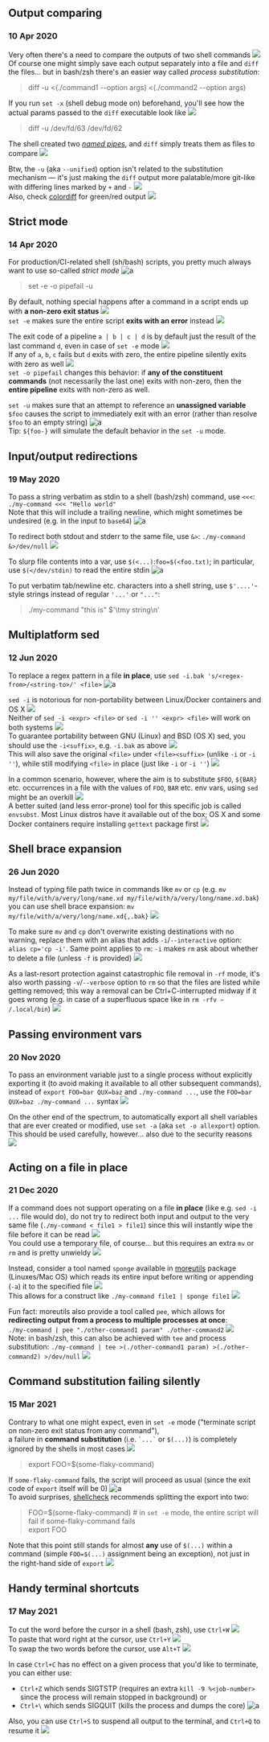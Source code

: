 ## Output comparing
### 10 Apr 2020

Very often there's a need to compare the outputs of two shell commands ![](scales)<br/>
Of course one might simply save each output separately into a file and `diff` the files...
but in bash/zsh there's an easier way called _process substitution_:

> diff -u <(./command1 --option args) <(./command2 --option args)

If you run `set -x` (shell debug mode on) beforehand, you'll see how the actual params passed
to the `diff` executable look like ![](sleuth_or_spy)

> diff -u /dev/fd/63 /dev/fd/62

The shell created two _[named pipes](https://en.wikipedia.org/wiki/Named_pipe)_, and `diff` simply
treats them as files to compare ![](pipe)

Btw, the `-u` (aka `--unified`) option isn't related to the substitution mechanism &mdash;
it's just making the `diff` output more palatable/more git-like with differing lines
marked by `+` and `-` ![](git)<br/>
Also, check [colordiff](https://www.colordiff.org/) for green/red output ![](art)


## Strict mode
### 14 Apr 2020

For production/CI-related shell (sh/bash) scripts, you pretty much always want to use
so-called _strict mode_ ![a](shell-party)

> set -e -o pipefail -u

By default, nothing special happens after a command in a script ends up with
**a non-zero exit status** ![](shrug)<br/>
`set -e` makes sure the entire script **exits with an error** instead ![](stackoverflow)

The exit code of a pipeline `a | b | c | d` is by default just the result of the last command `d`,
even in case of `set -e` mode ![](pipe)<br/>
If any of `a`, `b`, `c` fails but `d` exits with zero, the entire pipeline silently exits
with zero as well ![](zipper_mouth_face)<br/>
`set -o pipefail` changes this behavior: if **any of the constituent commands**
(not necessarily the last one) exits with non-zero, then the **entire pipeline**
exits with non-zero as well.

`set -u` makes sure that an attempt to reference an **unassigned variable** `$foo`
causes the script to immediately exit with an error (rather than resolve `$foo` to an empty string)  ![a](shell-party)<br/>
Tip: `${foo-}` will simulate the default behavior in the `set -u` mode.


## Input/output redirections
### 19 May 2020

To pass a string verbatim as stdin to
a shell (bash/zsh) command, use `<<<`: `./my-command <<< "Hello world"` <br/>
Note that this will include a trailing
newline, which might sometimes be
undesired (e.g. in the input to `base64`) ![a](shell-party)

To redirect both stdout and stderr
to the same file, use `&>`: `./my-command &>/dev/null` ![](and)

To slurp file contents into a var,
use `$(<...)`:`foo=$(<foo.txt)`; in particular,
use `$(</dev/stdin)` to read the entire stdin ![a](pacman-dark)

To put verbatim tab/newline etc. characters
into a shell string, use `$'....'`-style
strings instead of regular `'...'` or `"..."`: <br/>

> ./my-command "this is" $'\tmy string\n'


## Multiplatform sed
### 12 Jun 2020

To replace a regex pattern in a file **in place**,
use `sed -i.bak 's/<regex-from>/<string-to>/' <file>` ![a](regex-party)

`sed -i` is notorious for non-portability between
Linux/Docker containers and OS X ![](apple) <br/>
Neither of `sed -i <expr> <file>` or `sed -i '' <expr> <file>`
will work on both systems ![](no_good) <br/>
To guarantee portability between GNU (Linux) and BSD (OS X) sed,
you should use the `-i<suffix>`, e.g. `-i.bak` as above ![](gnu) <br/>
This will also save the original `<file>` under `<file><suffix>` (unlike `-i` or `-i ''`),
while still modifying `<file>` in place (just like `-i` or `-i ''`) ![](spurdo-thumbs-up)

In a common scenario, however, where the aim is to substitute `$FOO`, `${BAR}` etc. occurrences
in a file with the values of `FOO`, `BAR` etc. env vars, using `sed` might be an overkill ![](cannon) <br/>
A better suited (and less error-prone) tool for this specific job is called `envsubst`.
Most Linux distros have it available out of the box; OS X and some Docker containers
require installing `gettext` package first ![](macbook)


## Shell brace expansion
### 26 Jun 2020

Instead of typing file path twice in commands like `mv` or `cp` (e.g. `mv my/file/with/a/very/long/name.xd my/file/with/a/very/long/name.xd.bak`)
you can use shell brace expansion: `mv my/file/with/a/very/long/name.xd{,.bak}` ![](professor-spurdo)

To make sure `mv` and `cp` don't overwrite existing destinations with no warning,
replace them with an alias that adds `-i`/`--interactive` option: `alias cp='cp -i'`.
Same point applies to `rm`: `-i` makes `rm` ask about whether to delete a file
(unless `-f` is provided) ![](no_good)

As a last-resort protection against catastrophic file removal in `-rf` mode,
it's also worth passing `-v`/`--verbose` option to `rm` so that the files are listed
while getting removed; this way a removal can be Ctrl+C-interrupted midway
if it goes wrong (e.g. in case of a superfluous space like in `rm -rfv ~ /.local/bin`) ![](scream)


## Passing environment vars
### 20 Nov 2020

To pass an environment variable just to a single process without explicitly exporting it
(to avoid making it available to all other subsequent commands), instead of
`export FOO=bar QUX=baz` and `./my-command ...`, use the `FOO=bar QUX=baz ./my-command ...` syntax ![](equals)

On the other end of the spectrum, to automatically export all shell variables
that are ever created or modified, use `set -a` (aka `set -o allexport`) option. <br/>
This should be used carefully, however... also due to the security reasons ![](goncern)


## Acting on a file in place
### 21 Dec 2020

If a command does not support operating on a file **in place** (like e.g. `sed -i ...` file would do),
do not try to redirect both input and output to the very same file (`./my-command < file1 > file1`)
since this will instantly wipe the file before it can be read ![](stop-sign) <br/>
You could use a temporary file, of course... but this requires an extra `mv` or `rm`
and is pretty unwieldy ![](poorly-renovated-spurdo)

Instead, consider a tool named `sponge` available in [moreutils](https://joeyh.name/code/moreutils/)
package (Linuxes/Mac OS) which reads its entire input before writing or appending (`-a`)
it to the specified file ![](spongebob) <br/>
This allows for a construct like `./my-command file1 | sponge file1` ![](pipe)

Fun fact: moreutils also provide a tool called `pee`, which allows for
**redirecting output from a process to multiple processes at once**: <br/>
`./my-command | pee "./other-command1 param" ./other-command2` ![](a-o-czym-mowa) <br/>
Note: in bash/zsh, this can also be achieved with `tee` and process substitution:
`./my-command | tee >(./other-command1 param) >(./other-command2) >/dev/null` ![](tea)


## Command substitution failing silently
### 15 Mar 2021

Contrary to what one might expect, even in `set -e` mode
("terminate script on non-zero exit status from any command"), <br/>
a failure in **command substitution** (i.e. `` `...` `` or   `$(...)`) is completely ignored
by the shells in most cases ![](shrug)

> export FOO=$(some-flaky-command)

If `some-flaky-command` fails, the script will proceed as usual
(since the exit code of `export` itself will be 0) ![a](this_is_fine) <br/>
To avoid surprises, [shellcheck](https://www.shellcheck.net/) recommends splitting the export into two:

> FOO=$(some-flaky-command)  # in `set -e` mode, the entire script will fail if some-flaky-command fails <br/>
> export FOO

Note that this point still stands for almost **any** use of `$(...)` within a command
(simple `FOO=$(...)` assignment being an exception), not just in the right-hand side of `export` ![](sad-spurdo)


## Handy terminal shortcuts
### 17 May 2021

To cut the word before the cursor in a shell (bash, zsh), use `Ctrl+W` ![](scissors) <br/>
To paste that word right at the cursor, use `Ctrl+Y` ![](copy) <br/>
To swap the two words before the cursor, use `Alt+T` ![](arrows_counterclockwise)

In case `Ctrl+C` has no effect on a given process that you'd like to terminate, you can either use:
* `Ctrl+Z` which sends SIGTSTP (requires an extra `kill -9 %<job-number>` since the process will remain stopped in background) or
* `Ctrl+\` which sends SIGQUIT (kills the process and dumps the core) ![a](killwithfire)

Also, you can use `Ctrl+S` to suspend all output to the terminal, and `Ctrl+Q` to resume it ![](no_mouth)

